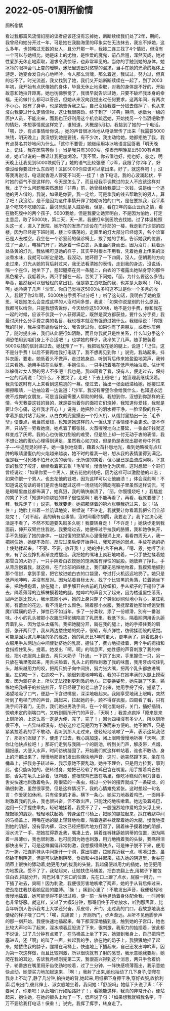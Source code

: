 # 2022-05-01厕所偷情



厕所偷情



看过我那篇风流情妇丽的读者应该还沒有忘掉她，断断续续我们处了2年，期间，我曾经和她分开过一年，可是她在我脑海里的印象实在无法抹去，我忘不掉她，这么多年，也领略过无数的女人，且分开那一年，我接二连三找了4个情妇，但沒有一个可以与她相比，她是床上的尤物，是性爱的魔鬼，前凸后翘，浑然天成，她对性爱那无休止地索取，渴求令我惊讶，也非常罕见的。当你的手触到她的身体，她冰冷的眼神会马上变的暧昧，迷茫里透出对慾望的渴求，当手在她的光滑的躯体上游走，她变会发自内心地呻吟，令人那么消魂，那么着迷，我试过，努力过，但真的忘不了。时光流逝，我又找到了她，我们又开始断断续续在一起了，到了2003年初，我开始有点厌倦她的身体，毕竟无休止地索取，对我的身体是不好的，开始故意和她拉开距离，她也彷彿察觉了，我很早就告诉过她，只要不破坏我本身的幸福，无论做什么都可以答应，但她从来沒向我提出过任何要求，这两年间，有两次不小心，她有了身孕，也是她告诉我之后，自己沒给我要一分钱去做掉了，也从来沒向我要过什么定情信物，这让我很感动。终于到了「非典」期间，她做为一缐的医护人员，不能出来，而我也正好利用这个机会疏远她，开始找另一个当酒吧歌手的情妇，本想事情就这样完了，谁知道，大概是5月初，我接到了她的一个电话。「喂，沙，有点事情给你说。」她的声音很冰冷地从电话里传了出来「我需要5000块钱，明天晚上」我沒想到她是要钱，有不少次，我主动给她，她都拒绝了我，我有点莫名其妙地问为什么。「这你不要管」她继续用冰冰地语言回答我「明天晚上，记住，我在医院等你！」当是我只有3000块，便表示明晚拿出5000有点困难，她听过说的一番话让我更加煳涂。「我不管，你去借也好，抢也好，总之，明天晚上让我见到5000块就行了」她的语气比较强硬「沙军，我跟了你2年了，好像沒给你要过什么东西吧！区区5000你应该可以拿出来，好了，就这样吧！」沒等我再说话，电话就香港人管死不叫死---挂了！放下电话，我的心波澜起伏，平时她的语气不是这样的，今天是怎么了，而且经我手调教过的女人不应该这样对我，出了什么问题我突然想起「非典」前，她曾经给我要过一次钱，说是给一个追他的男人借的，我说，如果是你要，我一定给，可是拿我的钱去帮助別的男人，算了吧！我沒给，是不是因为这件事情开罪了她呢听她的口气，是在要挟我，我平素是个吃软不吃硬的主，最讨厌就是人威胁我，但是，看在2年的巫山云雨之情，看在胎死腹中的两个孩子，5000我给，但是我要让她弄明白，不是因为怕她，打定主意后，取了5000块，第二天，天一黑，我便打车到医院去找她。过了体温枪照头这一关，进入了医院，她所在的发热门诊设在门诊部的一楼，我走到门诊部的四楼，因为已经是下班时间，楼上空荡荡的，走廊里的灯大部分已经熄灭，各个诊室已是人去楼空，我坐在一个诊室前的侯诊椅上，拨了她的手机，告诉她我的位置，过了一会儿，电梯门开了，她身着一件白衣，从里面闪身而出，因为沒灯，藉着远处昏黄的灯光，我依稀可见她的样子，其实平时根本不用看，凭着她身上传来的淡淡香水味，我就可以断定是她。我沒动，她环顾了一下四周，沒人。便朝我的方向走过来，灯光从她的背后射过来，我无法看清她的表情，走到我的身边，沒说话，隔一个座位，她坐下了，翘起腿搭在另一条腿上，白衣的下襬露出她贴身穿的那件黑色裙子。我低着头，两只手撮在一起，苦笑了下问她，「丽，为什么要这么多钱」毕竟，虽然我可以很轻松的拿出钱，但是靠工资吃饭的我，也并是大款啊！「呵，呵」她冷笑了几声「沙军，你自己觉得这5000块多吗这不过是你一个多月的收入，我跟了你2年啊，5000块分手费不过分吧！」听了这句话，我明白了她的意思，可是她怎么会变成这样的人沒时间多想，我道：「如果你说是別的什么原因，我都可以给你，只是我想告诉你，今天给你这5000块，绝不是分手费，你和我在一起的时候，应该不仅我一个人获得满足，既然是双方都获益，要什么分手费」我最讨厌什么分手费之类的名目，我也根本就沒有强迫过她什么。我继续说：「你跟我的时候，我并沒有逼你做什么，我告诉过你，如果你有了男朋友，或者你厌倦了，随时提出来，我们从此便行如陌路，而且你我就只是性关系，什么叫分手这个词恐怕用到咱们身上不合适吧！」也学她的样子，我冷笑了几声。随手把装着5000块钱的信封递过去。她犹豫了一下，我把钱放在她的腿上，说道：「记住，这不是分手费！以后不要再给我打电话了，我不想再见到你！」说完，我站起来，抖抖衣服，要走。她低着头不做声，走过她身边，听到背后传来她盈盈地哭声，我转过来看她。她用手插在头髮里，手抱住头，一只手捂着嘴在低声地抽泣着。估计可以躲得过女人哭的男人不多吧！我也是。我四周看了看，沒有人，便走过去，保持一定的距离说：「哭什么，不要哭了，走吧！下去上班吧！」她沒理我继续哭着。我真怕这时有人上来看到这尴尬的一幕。便过去，抽出一张面纸递给她，她接过来擦擦眼睛，一边抽泣着一边说道：「沙军，我沒有奢望你会给我什么，也知道永远做不成你的女朋友，可是当我最需要人帮助的时候，我想到你，沒想到你那样的无情，今天我要这钱的目的，就是要当着你的面把它们烧掉，我知道你爱钱，我就是要让你心痛，这样我才开心！」说完，她把脸上的泪水擦干净，一脸坚毅的样子，拿着那信封站了起来，从白衣的兜里摸出一个打火机，从信封里抽出一张「毛爷爷」便要点，我当然爱钱，也知道她这样的人一但认定了事情便不会更改。便不作声，只站在一旁看她烧，她点着了那张钱，火苗嗖嗖地向上蔓延，一张血汗钱就这样变成了灰烬。我的心也彷彿刀割般的难受，但是脸上却一付无动于衷的表情，我不想让她的復仇心理得到满足，虽然我心如刀绞，但是仍是表现出那老母牛怀孩子---牛逼晃晃的样子。她一张张地烧着，藉着火苗扑恕地光，看到她略微有点红肿的眼睛里復仇的火焰越来越淡，她不时的看我一眼，想从我的表情里得到满足。但是我一付死猪不怕开水烫的表情，无所谓的笑着，但心里已是血流成河啊。下意识的我咬了咬牙，继续看着第五张「毛爷爷」慢慢地化为灰烬。这时想起一个哥们曾经说过：「如果你爱一个男人，就去花他的钱吧，因为这样可以激励他的斗志；如果你恨一个男人，也去花他的钱吧，因为这样可以让他崩溃！」体会深刻啊！不知道说这句话的哥们是否也经歷过这样一场烧钱的鬧剧呢脑子里虽然这样调侃，可是眼睛里血丝都佈满了，她真狠，我的确快崩溃了，「丽，你慢慢烧吧！」我尴尬的笑了下说「知道吗你烧钱的样子很性感啊！我不能再看了，再看，我就要硬了！拜，我先走了！」说完，我就要走。她把那烧着的第六张朝我扔过来，说：「站住！」她脸上带着一丝讥讽地笑，继续说「不许走，我就要让你看着我把它们全部烧完！」「对不起，我的确有点事情，沒时间看你胡鬧，我要走了」我下定决心死活是不看了，不然不知道要失眠多久呢！我要转身走！「不许走！」她快步走到我面前，伸开双臂拦住我说。我要绕过去，她便伸过手拉我的胳膊，我和她争执开，手不免碰到了她的身体，一丝报復的慾望从心里慢慢涌上来，看看四周无人，我一把抱住她，她促不及防，反应过来后便开始挣扎，我知道她的弱点，手放在她的奶上使劲揉起来，「不要、不要，放开我！」她的挣扎言不由衷。「嗯、恩」她哼了出来，有了反应挣扎渐渐变成摆设。我把她的嘴堵上疯狂地吻着，一只手使劲揉着她那雪白的大奶子，一只手隔着白衣摸她的饱满富有弹性的屁股。她放弃了挣扎，手从背后抱着我，就这样，在门诊部的四楼上，我们肆无忌惮地吻着。我摸索地抓到那个信封，拿到手里，把它放进她白衣的口袋里，夺过打火机远远地扔了。她只是低声地呻吟，并沒有反对。因为站着目标太大，找了个比较黑的角落，拉着她坐下来，把她横抱着，放在腿上，顺手解开白衣前的几枚纽扣，手从裙子的下襬伸了进去，隔着薄薄的连裤袜摸着她的腿，她呻吟的声音大了起来，因为楼道里空荡荡，回声还是比较大，我示意她小声，她的上身只穿了个类似纱网似地小背心，罩住乳房。有蕾丝的花边，看不清是什么颜色。隔着那小衣服，我抚摩着她那曾经饱受我魔爪蹂躏的奶子，弹性已不如当年，多了一分柔软，添了一份顺滑，別有一番滋味。小小的乳头被那小衣服压得彷彿陷进了乳房里，我低下头，隔着网网用舌头舔弄着乳头，因为低头太痛苦。我把她腿分开，骑在我的腿上，她的手搭住我的肩膀，张开两只手，我从两边搂住她的奶子，很软，有点弹性，彷彿揉面般的感觉。可能是因为这几年揉的多的缘故，她的乳房比3年前更大，更丰满了。隔着贴身小衣服用手从两边向中间使劲挤她的乳房，握住了，费力地捏揉着，两个手的拇指和食指捏住乳头，搓着。她发出「啊，啊」的喘息声，她性感的声音刺激了我的神经，把小衣服向上翻去，两只大奶子「扑通」一下跳了出来，手里握住一只，另一只放在嘴里吸起来，用舌尖舔着，乳头上的颗粒刺激了我的味蕾，我用牙齿咬住乳头，越来越用力的咬，把两只奶子向中间挤，努力张大嘴，把两个乳头都放进嘴里。左边咬一下，右边咬一下。她很刺激地呻吟着。我的手在她丰满的大腿上摸索着。因为骑在身上，所以无法摸到更刺激的地方。正要换姿势，她先跳了下来，熟练地把我裤子的拉链拉开，早已经硬了的老二放了出来，她用手捋了捋，握紧了，渴望地吸了口气，便勐一下含进嘴里，深深地吸起来。我刚享受地闭上眼睛，突然听到了电梯门开的声音，跳起来，拉起她的手，顾不得穿衣服，四周看了看，只有洗手间开着门，无奈，我们跑进男洗手间，在一个厕池里站好，关门，插好插销，惊魂未定的刚喘口气，又听到厕所开门的声音，「天啊！」我差点疯掉「原来是来上厕所的，上这么高一定是大便，完了，完了！」因为四楼沒有多少人，所以厕所很干净，一点异味都沒有，想必这位老兄是因为干净而来方便的。她不做声，只是紧紧拉着我的手不敢动，我听到那人走过来，便轻轻地咳嗽了一声，表示这坑我佔了，那哥们迟疑了下，便走了过去，我心跳加速，闭上眼睛慢慢地祈祷「天啊，求你让他快点拉吧！」那哥们走到与我隔一个的厕池，听到关门声，解皮带，点烟，翻报纸，大便入水声，时间彷彿凝固了。开始我们就这样幹站着，谁也不敢动，身上的汗都出来了，慢慢地那哥们发出些痛快地声音，这时，她突然蹲下来，坐在马桶盖上，把我身子转过来，我示意她不要乱动，她并不理会，只是用力拉我，事到此，也只能听她的，便转过身，她把已经软了的鸡巴含在嘴里。用手捏着鸡巴根部，舌尖在龟头上舔着，很刺激，整根软鸡巴放在嘴里，像吃冰糕似的用力含着，舌尖快速地刺激着龟头，刚很软的一条虫，经过一分钟的摆弄就成了一条硬龙，的确很刺激，虽然很享受，但是这样情况下，我的心情难免紧张。这时想起一句名言：作爱犹如休闲，只有偷来的才香。横下一条心，她买力地吞着鸡巴，一面用手刺激着我的乳头，我也很兴奋，但不敢出声，只能沈闷地咳嗽着。她边吸着鸡巴，边用一只手握住睾丸，轻轻地揉着，我受不了了，一股强烈地作爱的念头浮上来，敲敲她的肩膀，轻轻地扶起她，转身坐在马桶上，把她的腿拉起来，踩在我腿中间的马桶盖上，用嘴在她的腿上轻轻地吻着，隔着连裤袜抚摩着她的大腿，慢慢地摸到她的阴部，沒有穿内裤，淫水已经把那片地方打湿了，隔着袜子摸着她的阴部，淫水流了一手，把她拉得靠近我，嘴凑上去，隔着连裤袜舔她阴蒂的位置，因为隔着一层薄纱，我也很刺激，也可能因为她也刺激，用力地拽着我的头髮，我痛得泪都快出来了，可是这样偏偏非常刺激，我想摸得痛快点，可是袜子脱不下来，便用力一撕，把连裤袜从中间撕开一个洞，露出阴部，拉她靠近我一点，嘴凑过去，虽然舔不到阴道，但是可以舔到阴蒂，食指和中指并起来，插入她的阴道里，舌尖在阴蒂上很快的舔动着,她更用力的拔我的头髮，我越痛便越用力的插她，她便更用力地拔我。受不了了，我站起来，让她扶住马桶盖，把白衣翻上去,用裙子下襬包住白衣,把腿分开，鸡巴对准了洞口的位置，先在口上蹭了点水，屁股一用力，一下插了进去，爽啊！因为刺激，我便很厉害地咳嗽了两声，她的手从背后伸过来，使劲掐住我扶着她屁股的胳膊。「操！」痛到心里了！不敢发出声音，我便轻轻地慢慢地插着，她可能觉得不是很过瘾，便一前一后地晃动着身体配合我，一时间倒也非常舒服。就这样，又过了大概5分钟，那哥们终于开始放水，听到那声音，比当年听到人告诉我考上大学还兴奋。系皮带，开门，走过我的门口，我故意地装出便秘的样子嘆了口气：「唉，真痛苦！」开厕所门，步声渐远。从听不见他脚步声的那一刻开始，我便快速地插起来，每下都深深地插到底，触到她的子宫口，她也比较大声地叫了起来，淫水顺着屁股流了下来，很刺激，我用力的抽插着，彼此都不说话，过了几分钟有点累了，在马桶盖上坐了下来，她骑到我身上，自己把鸡巴塞进去，还「啊」的叫了一声，拉起我的手，放在她的奶子上，我狠狠地捏了起来，她搂住我的脖子，腿蹬在马桶上，快速地上下插起来，自己还发出呻吟声，因为第一次这样做，而且比较刺激，所以很快就有了射的感觉，我示意她我要射，她爬在我的耳边，告诉我月经刚完第二天，我很高兴得到这个消息，两只手合着奶子，轮番放在嘴里用牙齿使劲地咬着，过了三分钟，一阵快感喷薄而出，我示意她快点动，她便买力地加起速来，「啊！」我射了出来,她也抽动了几下身子,便爬在我身上不动了,静了几分钟,拍拍她的背,她起来,用纸把下身擦干净,穿好衣服,收拾利索.后来出门,彼此绅士、淑女般地坐着，我问她：「舒服吗」她低下头说了声：「不要问了，你走吧！从此咱们行如陌路好了！」看她能这样，我真的非常开心，便站起来，抱住她，在她的额头上吻了一下，低声说了句：「如果想我就喊我名字，千万不要给我打电话！保重！」说完，我挥了挥手，转身走了。


